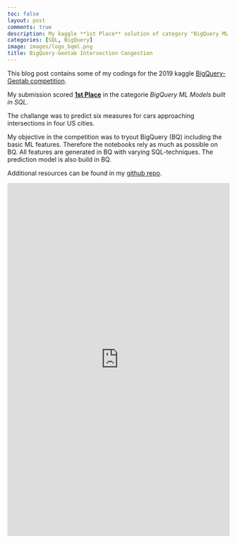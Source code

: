 ```yaml
---
toc: false
layout: post
comments: true
description: My kaggle **1st Place** solution of category "BigQuery ML Models built in SQL"
categories: [SQL, BigQuery]
image: images/logo_bqml.png
title: BigQuery-Geotab Intersection Congestion
---
```


This blog post contains some of my codings for the 2019 kaggle [BigQuery-Geotab competition](https://www.kaggle.com/c/bigquery-geotab-intersection-congestion).

My submission scored **[1st Place](https://www.kaggle.com/c/bigquery-geotab-intersection-congestion/discussion/121504#709650)** in the categorie *BigQuery ML Models built in SQL*.

The challange was to predict six measures for cars approaching intersections in four US cities.

My objective in the competition was to tryout BigQuery (BQ) including the basic ML features. Therefore the notebooks rely as much as possible on BQ. All features are generated in BQ with varying SQL-techniques. The prediction model is also build in BQ.

Additional resources can be found in my [github repo](https://github.com/joatom/kaggle-2019-BigQuery-Geotab-Intersection-Congestion).

<iframe src="https://www.kaggle.com/embed/joatom/bigquery-geotab-bqml?kernelSessionId=24953109" height="800" style="margin: 0 auto; width: 100%; max-width: 950px;" frameborder="0" scrolling="auto" title="BigQuery-GeoTab [BQML]"></iframe>